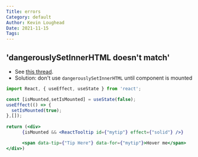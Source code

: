 ```yaml
---  
Title: errors  
Category: default  
Author: Kevin Loughead  
Date: 2021-11-15  
Tags:   
---  
```


## 'dangerouslySetInnerHTML doesn't match'
- See [this thread](https://stackoverflow.com/questions/64079321/react-tooltip-and-next-js-ssr-issue). 
- Solution: don't use `dangerouslySetInnerHTML` until component is mounted

```jsx
import React, { useEffect, useState } from 'react';

const [isMounted,setIsMounted] = useState(false); 
useEffect(() => {
  setIsMounted(true);
},[]);
 
return (<div>
      {isMounted && <ReactTooltip id={"mytip"} effect={"solid"} />}

      <span data-tip={"Tip Here"} data-for={"mytip"}>Hover me</span>
</div>)
```